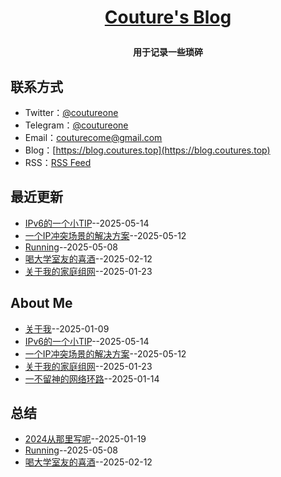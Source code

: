 **<p align="center">[Couture's Blog](https://blog.coutureone.top)</p>**
====

**<p align="center">用于记录一些琐碎</p>**


## 联系方式
- Twitter：[@coutureone](https://twitter.com/coutureone)
- Telegram：[@coutureone](https://t.me/coutureone)
- Email：[couturecome@gmail.com](mailto:couturecome@gmail.@163.com)
- Blog：[https://blog.coutures.top](https://blog.coutures.top)
- RSS：[RSS Feed](https://raw.githubusercontent.com/coutureone/gitblog/master/feed.xml)

## 最近更新
- [IPv6的一个小TIP](https://github.com/coutureone/gitblog/issues/13)--2025-05-14
- [一个IP冲突场景的解决方案](https://github.com/coutureone/gitblog/issues/12)--2025-05-12
- [Running](https://github.com/coutureone/gitblog/issues/11)--2025-05-08
- [喝大学室友的喜酒](https://github.com/coutureone/gitblog/issues/10)--2025-02-12
- [关于我的家庭组网](https://github.com/coutureone/gitblog/issues/9)--2025-01-23
## About Me
- [关于我](https://github.com/coutureone/gitblog/issues/6)--2025-01-09
- [IPv6的一个小TIP](https://github.com/coutureone/gitblog/issues/13)--2025-05-14
- [一个IP冲突场景的解决方案](https://github.com/coutureone/gitblog/issues/12)--2025-05-12
- [关于我的家庭组网](https://github.com/coutureone/gitblog/issues/9)--2025-01-23
- [一不留神的网络环路](https://github.com/coutureone/gitblog/issues/7)--2025-01-14
## 总结
- [2024从那里写呢](https://github.com/coutureone/gitblog/issues/8)--2025-01-19
- [Running](https://github.com/coutureone/gitblog/issues/11)--2025-05-08
- [喝大学室友的喜酒](https://github.com/coutureone/gitblog/issues/10)--2025-02-12
